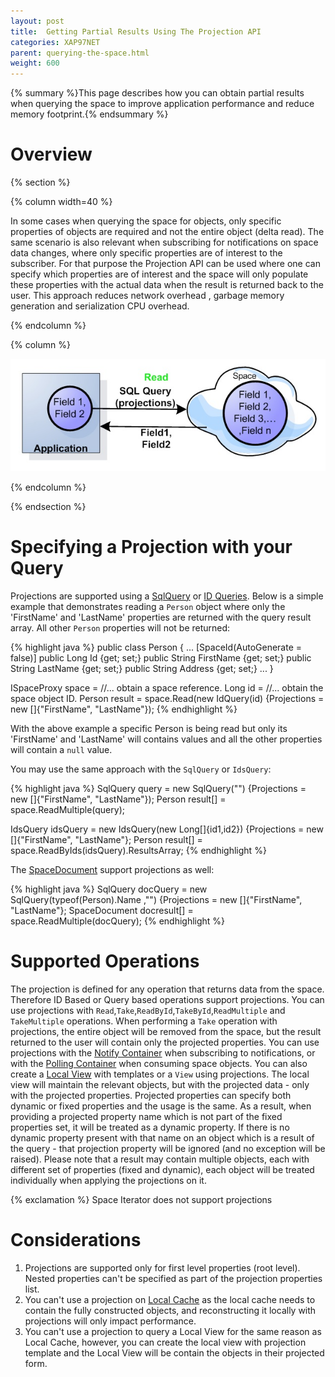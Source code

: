 ```yaml
---
layout: post
title:  Getting Partial Results Using The Projection API
categories: XAP97NET
parent: querying-the-space.html
weight: 600
---
```


{% summary %}This page describes how you can obtain partial results when querying the space to improve application performance and reduce memory footprint.{% endsummary %}

# Overview

{% section %}

{% column width=40 %}

In some cases when querying the space for objects, only specific properties of objects are required and not the entire object (delta read). The same scenario is also relevant when subscribing for notifications on space data changes, where only specific properties are of interest to the subscriber. For that purpose the Projection API can be used where one can specify which properties are of interest and the space will only populate these properties with the actual data when the result is returned back to the user. This approach reduces network overhead , garbage memory generation and serialization CPU overhead.

{% endcolumn %}

{% column %}

![space-projections.jpg](/attachment_files/dotnet/space-projections.jpg)

{% endcolumn %}

{% endsection %}

# Specifying a Projection with your Query

Projections are supported using a [SqlQuery](./sqlquery.html) or [ID Queries](./id-queries.html). Below is a simple example that demonstrates reading a `Person` object where only the 'FirstName' and 'LastName' properties are returned with the query result array. All other `Person` properties will not be returned:

{% highlight java %}
public class Person
{
  ...
  [SpaceId(AutoGenerate = false)]
  public Long Id {get; set;}
  public String FirstName {get; set;}
  public String LastName {get; set;}
  public String Address {get; set;}
  ...
}

ISpaceProxy space = //... obtain a space reference.
Long id = //... obtain the space object ID.
Person result = space.Read<Person>(new IdQuery<Person>(id) {Projections = new []{"FirstName", "LastName"});
{% endhighlight %}

With the above example a specific Person is being read but only its 'FirstName' and 'LastName' will contains values and all the other properties will contain a `null` value.

You may use the same approach with the `SqlQuery` or `IdsQuery`:

{% highlight java %}
SqlQuery<Person> query = new SqlQuery<Person>("") {Projections = new []{"FirstName", "LastName"});
Person result[] = space.ReadMultiple(query);

IdsQuery<Person> idsQuery = new IdsQuery<Person>(new Long[]{id1,id2}) {Projections = new []{"FirstName", "LastName"};
Person result[] = space.ReadByIds(idsQuery).ResultsArray;
{% endhighlight %}

The [SpaceDocument](./document-(schema-free)-entries.html) support projections as well:

{% highlight java %}
SqlQuery<SpaceDocument> docQuery = new SqlQuery<SpaceDocument>(typeof(Person).Name ,"") {Projections = new []{"FirstName", "LastName"};
SpaceDocument docresult[] = space.ReadMultiple(docQuery);
{% endhighlight %}

# Supported Operations

The projection is defined for any operation that returns data from the space. Therefore ID Based or Query based operations support projections. You can use projections with `Read`,`Take`,`ReadById`,`TakeById`,`ReadMultiple` and `TakeMultiple` operations. When performing a `Take` operation with projections, the entire object will be removed from the space, but the result returned to the user will contain only the projected properties.
You can use projections with the [Notify Container](./notify-container-component.html) when subscribing to notifications, or with the [Polling Container](./polling-container-component.html) when consuming space objects. You can also create a [Local View](./local-view.html) with templates or a `View` using projections. The local view will maintain the relevant objects, but with the projected data - only with the projected properties.
Projected properties can specify both dynamic or fixed properties and the usage is the same. As a result, when providing a projected property name which is not part of the fixed properties set, it will be treated as a dynamic property. If there is no dynamic property present with that name on an object which is a result of the query - that projection property will be ignored (and no exception will be raised). Please note that a result may contain multiple objects, each with different set of properties (fixed and dynamic), each object will be treated individually when applying the projections on it.

{% exclamation %} Space Iterator does not support projections

# Considerations

1. Projections are supported only for first level properties (root level). Nested properties can't be specified as part of the projection properties list.
2. You can't use a projection on [Local Cache](./local-cache.html) as the local cache needs to contain the fully constructed objects, and reconstructing it locally with projections will only impact performance.
3. You can't use a projection to query a Local View for the same reason as Local Cache, however, you can create the local view with projection template and the Local View will be contain the objects in their projected form.
